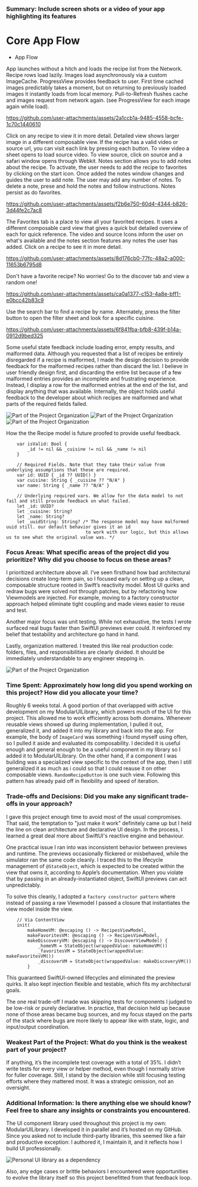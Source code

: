 ### Summary: Include screen shots or a video of your app highlighting its features

# Core App Flow

- App Flow

App launches without a hitch and loads the recipe list from the Network. Recipe rows load lazily.
Images load asynchronously via a custom ImageCache. ProgressView provides feedback to user. First time cached images
predictably takes a moment, but on returning to previously loaded images it instantly loads from local memory.
Pull-to-Refresh flushes cache and images request from network again. (see ProgressView for each image again while load).

https://github.com/user-attachments/assets/2a1ccb1a-9485-4558-bcfe-1c70c1440610

Click on any recipe to view it in more detail. Detailed view shows larger image in a different composable view.
If the recipe has a valid video or source url, you can visit each link by pressing each button. To view video a sheet
opens to load source video. To view source, click on source and a safari window opens through Webkit. Notes section
allows you to add notes about the recipe. To activate, the user needs to add the recipe to favorites by clicking on
the start icon. Once added the notes window changes and guides the user to add note. The user may add any number of notes.
To delete a note, prese and hold the notes and follow instructions. Notes persist as do favorites. 

https://github.com/user-attachments/assets/f2b6e750-60d4-4344-b826-3d44fe2c7ac8

The Favorites tab is a place to view all your favorited recipes. It uses a different composable card view that gives 
a quick but detailed overview of each for quick reference. The video and source Icons inform the user on what's available
and the notes section features any notes the user has added. Click on a recipe to see it in more detail.

https://github.com/user-attachments/assets/8d176cb0-77fc-48a2-a000-11653b6795d8

Don't have a favorite recipe? No worries! Go to the discover tab and view a random one!

https://github.com/user-attachments/assets/ca0a1377-c153-4a8e-bff1-e0bcc42b83c9


Use the search bar to find a recipe by name. Alternately, press the filter button to open the filter sheet and look for
a specific cuisine.

https://github.com/user-attachments/assets/6f841fba-bfb8-439f-b14a-0912d9bed325

Some useful state feedback include loading error, empty results, and malformed data. Although you requested that a list
of recipes be entirely disregarded if a recipe is malformed, I made the design decision to provide feedback for the
malformed recipes rather than discard the list. I believe in user friendly design first, and discarding the entire list
because of a few malformed entries provides an incomplete and frustrating experience. Instead, I display a row for the 
malformed entries at the end of the list, and display anything that was available. Internally, the object holds useful
feedback to the developer about which recipes are malformed and what parts of the required fields failed. 


![Part of the Project Organization](Media/loadingError.png)
![Part of the Project Organization](Media/loadingEmpty.png)
![Part of the Project Organization](Media/loadingMalformed.png)

How the the Recipe model is future proofed to provide useful feedback.

```
    var isValid: Bool {
        _id != nil && _cuisine != nil && _name != nil
    }
    
    // Required Fields. Note that they take their value from underlying assumptions that these are required.
    var id: UUID { _id ?? UUID() }
    var cuisine: String { _cuisine ?? "N/A" }
    var name: String { _name ?? "N/A" }
    
    // Underlying required vars. We allow for the data model to not fail and still provide feedback on what failed.
    let _id: UUID?
    let _cuisine: String?
    let _name: String?
    let _uuidString: String? /* The response model may have malformed uuid still. our default behavior gives it an id
                              to work with our logic, but this allows us to see what the original value was. */
```


### Focus Areas: What specific areas of the project did you prioritize? Why did you choose to focus on these areas?

I prioritized architecture above all. I’ve seen firsthand how bad architectural decisions create long-term pain, 
so I focused early on setting up a clean, composable structure rooted in Swift’s reactivity model. Most UI quirks 
and redraw bugs were solved not through patches, but by refactoring how Viewmodels are injected. For example,
moving to a factory constructor approach helped eliminate tight coupling and made views easier to reuse and test.

Another major focus was unit testing. While not exhaustive, the tests I wrote surfaced real bugs faster than SwiftUI 
previews ever could. It reinforced my belief that testability and architecture go hand in hand.

Lastly, organization mattered. I treated this like real production code: folders, files, and responsibilities are 
clearly divided. It should be immediately understandable to any engineer stepping in.

![Part of the Project Organization](Media/projectFileOrganization.png)


### Time Spent: Approximately how long did you spend working on this project? How did you allocate your time?

Roughly 6 weeks total. A good portion of that overlapped with active development on my ModularUILibrary, which powers 
much of the UI for this project. This allowed me to work efficiently across both domains. Whenever reusable views
showed up during implementation, I pulled it out, generalized it, and added it into my library and back into the app.
For example, the body of `ImageCard` was something i found myself using often, so I pulled it aside and evaluated its
composability. I decided it is useful enough and general enough to be a useful component in my library so I added it to
ModularUILibrary. On the other hand, if a component I was building was a specialized view specific to the context of 
the app, then I still generalized it as much as i could so that I could reause it on other composable views.
`RandomRecipeButton` is one such view. Following this pattern has already paid off in flexibility and speed of iteration.

### Trade-offs and Decisions: Did you make any significant trade-offs in your approach?

I gave this project enough time to avoid most of the usual compromises. That said, the temptation to "just make it work" 
definitely came up but I held the line on clean architecture and declarative UI design. In the process, I learned a great
deal more about SwiftUI's reactive engine and behaviour. 

One practical issue I ran into was inconsistent behavior between previews and runtime. The previews occasionally flickered 
or misbehaved, while the simulator ran the same code cleanly. I traced this to the lifecycle management of `@StateObject`, 
which is expected to be created within the view that owns it, according to Apple’s documentation. When you violate that by 
passing in an already-instantiated object, SwiftUI previews can act unpredictably.

To solve this cleanly, I adopted a `factory constructor pattern` where instead of passing a raw Viewmodel I passed a closure 
that instantiates the view model inside the view.

```
    // Via ContentView
    init(
        makeHomeVM: @escaping () -> RecipesViewModel,
        makeFavoritesVM: @escaping () -> RecipesViewModel,
        makeDiscoveryVM: @escaping () -> DiscoverViewModel) {
            _homeVM = StateObject(wrappedValue: makeHomeVM())
            _favoritesVM = StateObject(wrappedValue: makeFavoritesVM())
            _discoverVM = StateObject(wrappedValue: makeDiscoveryVM())
        }
```

This guaranteed SwiftUI-owned lifecycles and eliminated the preview quirks. It also kept injection flexible and testable, 
which fits my architectural goals.

The one real trade-off I made was skipping tests for components I judged to be low-risk or purely declarative. In practice, 
that decision held up because none of those areas became bug sources, and my focus stayed on the parts of the stack where bugs 
are more likely to appear like with state, logic, and input/output coordination.

### Weakest Part of the Project: What do you think is the weakest part of your project?

If anything, it’s the incomplete test coverage with a total of 35%. I didn’t write tests for every view or helper method, 
even though I normally strive for fuller coverage. Still, I stand by the decision while still focusing testing efforts where 
they mattered most. It was a strategic omission, not an oversight.

### Additional Information: Is there anything else we should know? Feel free to share any insights or constraints you encountered.

The UI component library used throughout this project is my own: ModularUILibrary. I developed it in parallel and it’s hosted on my GitHub. 
Since you asked not to include third-party libraries, this seemed like a fair and productive exception: I authored it, I maintain it, 
and it reflects how I build UI professionally.

![Personal UI library as a dependency](Media/modularUILibraryDependency.png)

Also, any edge cases or brittle behaviors I encountered were opportunities to evolve the library itself so this project benefitted 
from that feedback loop.
